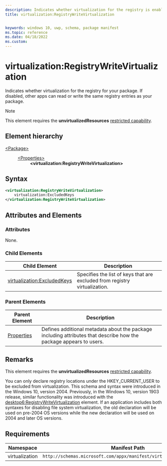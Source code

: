 ```yaml
---
description: Indicates whether virtualization for the registry is enabled for your package.
title: virtualization:RegistryWriteVirtualization


keywords: windows 10, uwp, schema, package manifest
ms.topic: reference
ms.date: 04/18/2022
ms.custom: 
---
```


# virtualization:RegistryWriteVirtualization

Indicates whether virtualization for the registry for your package. If disabled, other apps can read or write the same registry entries as your package. 

> [!NOTE]
> This element requires the  **unvirtualizedResources** [restricted capability](/windows/uwp/packaging/app-capability-declarations#restricted-capabilities).

## Element hierarchy

<dl>
<dt><a href="element-package.md">&lt;Package&gt;</a></dt>
<dd>
<dl>
<dt><a href="element-properties.md">&lt;Properties&gt;</a></dt>
<dd><b>&lt;virtualization:RegistryWriteVirtualization&gt;</b></dd>
</dl>
</dd>
</dl>

## Syntax

``` xml
<virtualization:RegistryWriteVirtualization>
    virtualization:ExcludedKeys
</virtualization:RegistryWriteVirtualization>
```

## Attributes and Elements


### Attributes

None.

### Child Elements

| Child Element | Description |
|---------------|-------------|
| [virtualization:ExcludedKeys](element-virtualization-excludedkeys.md) | Specifies the list of keys that are excluded from registry virtualization. |

### Parent Elements

| Parent Element | Description |
|---------------|-------------|
| [Properties](element-properties.md) | Defines additional metadata about the package including attributes that describe how the package appears to users.  |

## Remarks

This element requires the **unvirtualizedResources** [restricted capability](/windows/uwp/packaging/app-capability-declarations#restricted-capabilities).


You can only declare registry locations under the HKEY_CURRENT_USER to be excluded from virtualization. This schema and syntax were introduced in the Windows 10, version 2004. Previously, in the Windows 10, version 1903 release, similar functionality was introduced with the [desktop6:RegistryWriteVirtualization](schemas\appxpackage\uapmanifestschema\element-desktop6-registrywritevirtualization.md) element. If an application includes both syntaxes for disabling file system virtualization, the old declaration will be used on pre-2004 OS versions while the new declaration will be used on 2004 and later OS versions.

## Requirements

| Namespace | Manifest Path | 
|---------------|-------------------------------------------------------------|
| virtualization | `http://schemas.microsoft.com/appx/manifest/virtualization/windows10` |

 

 

